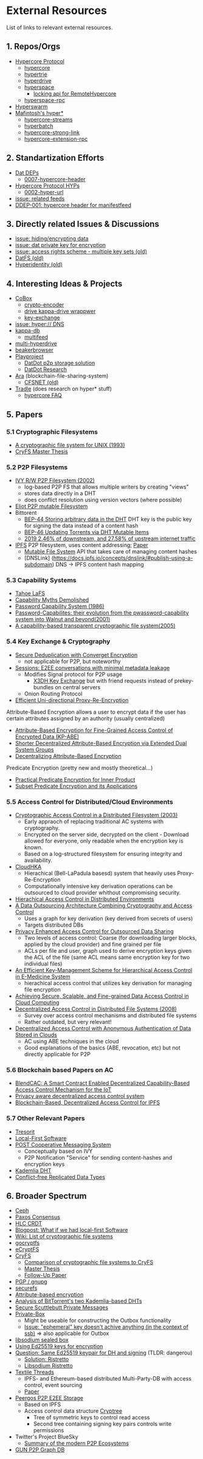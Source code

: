# External Resources

List of links to relevant external resources.

## 1. Repos/Orgs

- [Hypercore Protocol](https://github.com/hypercore-protocol)
  - [hypercore](https://github.com/hypercore-protocol/hypercore)
  - [hypertrie](https://github.com/hypercore-protocol/hypertrie)
  - [hyperdrive](https://github.com/hypercore-protocol/hyperdrive)
  - [hyperspace](https://github.com/hypercore-protocol/hyperspace)
    - [locking api for RemoteHypercore](https://github.com/hypercore-protocol/hyperspace/blob/26d6d36f3d3f9d6ca1269994af5a2ddf9096c583/test/local.js#L311)
  - [hyperspace-rpc](https://github.com/hypercore-protocol/hyperspace-rpc)
- [Hyperswarm](https://github.com/hyperswarm/)
- [Mafintosh's hyper*](https://github.com/mafintosh?tab=repositories&q=hyper&type=&language=)
  - [hypercore-streams](https://github.com/mafintosh/hypercore-streams)
  - [hyperbatch](https://github.com/mafintosh/hyperbatch)
  - [hypercore-strong-link](https://github.com/mafintosh/hypercore-strong-link)
  - [hypercore-extension-rpc](https://github.com/mafintosh/hypercore-extension-rpc)

## 2. Standartization Efforts

- [Dat DEPs](https://github.com/datprotocol/DEPs/tree/master/proposals)
  - [0007-hypercore-header](https://github.com/datprotocol/DEPs/blob/master/proposals/0007-hypercore-header.md)
- [Hypercore Protocol HYPs](https://github.com/hypercore-protocol/hyp/tree/master/proposals)
  - [0002-hyper-url](https://github.com/hypercore-protocol/hyp/blob/master/proposals/0002-hyper-url.md)
- [issue: related feeds](https://github.com/datproject/comm-comm/issues/134#issuecomment-604806258)
- [DDEP-001: hypercore header for manifestfeed](https://github.com/playproject-io/datdot-research/issues/17#issuecomment-625902121)

## 3. Directly related Issues & Discussions

- [issue: hiding/encrypting data](https://github.com/datprotocol/DEPs/issues/21)
- [issue: dat private key for encryption](https://github.com/datproject/discussions/issues/80)
- [issue: access rights scheme - multiple key sets (old)](https://github.com/hypercore-protocol/hyperdrive/issues/190)
- [DatFS (old)](https://github.com/fsteff/DatFS)
- [Hyperidentity (old)](https://github.com/poga/hyperidentity)

## 4. Interesting Ideas & Projects

- [CoBox](https://gitlab.com/coboxcoop)
  - [crypto-encoder](https://gitlab.com/coboxcoop/crypto-encoder)
  - [drive kappa-drive wrappwer](https://gitlab.com/coboxcoop/drive)
  - [key-exchange](https://gitlab.com/coboxcoop/key-exchange)
- [issue: hyper:// DNS](https://github.com/beakerbrowser/beaker/discussions/1576#discussioncomment-16683)
- [kappa-db](https://github.com/kappa-db)
  - [multifeed](https://github.com/kappa-db/multifeed)
- [multi-hyperdrive](https://github.com/RangerMauve/multi-hyperdrive)
- [beakerbrowser](https://github.com/beakerbrowser/)
- [Playproject](https://playproject.io/)
  - [DatDot p2p storage solution](https://github.com/playproject-io/datdot)
  - [DatDot Research](https://github.com/playproject-io/datdot-research/tree/master/spec)
- [Ara](https://github.com/AraBlocks) (blockchain-file-sharing-system)
  - [CFSNET (old)](https://github.com/AraBlocks/cfsnet)
- [Tradle](https://github.com/tradle) (does research on hyper* stuff)
  - [hypercore FAQ](https://github.com/tradle/why-hypercore/blob/master/FAQ.md)

## 5. Papers

### 5.1 Cryptographic Filesystems

- [A cryptographic file system for UNIX (1993)](https://dl.acm.org/doi/abs/10.1145/168588.168590)
- [CryFS Master Thesis](https://www.cryfs.org/cryfs_mathesis.pdf)

### 5.2 P2P Filesystems

- [IVY R/W P2P Filesystem (2002)](https://dl.acm.org/doi/pdf/10.1145/844128.844132)
  - log-based P2P FS that allows multiple writers by creating "views"
  - stores data directly in a DHT
  - does conflict resolution using version vectors (where possible)
- [Eliot P2P mutable Filesystem](https://ieeexplore.ieee.org/stamp/stamp.jsp?arnumber=1180204)
- Bittorent
  - [BEP-44 Storing arbitrary data in the DHT](http://bittorrent.org/beps/bep_0044.html) DHT key is the public key for signing the data instead of a content hash
  - [BEP-46 Updating Torrents via DHT Mutable Items](http://bittorrent.org/beps/bep_0046.html)
  - [2019 2.46% of downstream, and 27.58% of upstream internet traffic](https://onlinelibrary.wiley.com/doi/abs/10.1002/cpe.5723)
- [IPFS](https://docs.ipfs.io/) P2P filesystem, uses content addressing; [Paper](https://raw.githubusercontent.com/ipfs-inactive/papers/master/ipfs-cap2pfs/ipfs-p2p-file-system.pdf)
  - [Mutable File System](https://docs.ipfs.io/concepts/file-systems/#mutable-file-system-mfs) API that takes care of managing content hashes
  - [DNSLink] (https://docs.ipfs.io/concepts/dnslink/#publish-using-a-subdomain) DNS -> IPFS content hash mapping

### 5.3 Capability Systems

- [Tahoe LaFS](https://agoric.com/assets/pdf/papers/tahoe-the-least-authority-filesystem.pdf)
- [Capability Myths Demolished](http://www-users.cselabs.umn.edu/classes/Fall-2019/csci5271/papers/SRL2003-02.pdf)
- [Password Capability System (1986)](https://doi.org/10.1093/comjnl/29.1.1)
- [Password-Capabilites: their evolution from the pwassword-capability system into Walnut and beyond(2001)](https://doi.org/10.1109/ACAC.2001.903370)
- [A capability-based transparent cryptographic file system(2005)](https://ieeexplore.ieee.org/abstract/document/1587522)
  
### 5.4 Key Exchange & Cryptography

- [Secure Deduplication with Converget Encryption](https://ieeexplore.ieee.org/stamp/stamp.jsp?arnumber=6658753)
  - not applicable for P2P, but noteworthy
- [Sessions: E2EE conversations with minimal metadata leakage](https://arxiv.org/pdf/2002.04609)
  - Modifies Signal protocol for P2P usage
    - [X3DH Key Exchange](https://signal.org/docs/specifications/x3dh/x3dh.pdf) but with friend requests instead of prekey-bundles on central servers
  - Onion Routing Protocol
- [Efficient Uni-directional Proxy-Re-Encryption](https://ink.library.smu.edu.sg/cgi/viewcontent.cgi?article=2315&context=sis_research)

Attribute-Based Encryption allows a user to encrypt data if the user has certain attributes assigned by an authority (usually centralized)
- [Attribute-Based Encryption for Fine-Grained Access Control of Encrypted Data (KP-ABE)](https://dl.acm.org/doi/pdf/10.1145/1180405.1180418)
- [Shorter Decentralized Attribute-Based Encryption via Extended Dual System Groups](https://www.hindawi.com/journals/scn/2017/7323158/)
- [Decentralizing Attribute-Based Encryption](https://link.springer.com/chapter/10.1007/978-3-642-20465-4_31)

Predicate Encryption (pretty new and mostly theoretical...)
- [Practical Predicate Encryption for Inner Product](https://eprint.iacr.org/2020/270.pdf)
- [Subset Predicate Encryption and its Applications](https://publik.tuwien.ac.at/files/publik_268469.pdf)

### 5.5 Access Control for Distributed/Cloud Environments

- [Cryptographic Access Control in a Distributed Filesystem (2003)](https://dl.acm.org/doi/pdf/10.1145/775412.775432)
  - Early appraoch of replacing traditional AC systems with cryptography. 
  - Encrypted on the server side, decrypted on the client - Download allowed for everyone, only readable when the encryption key is known.
  - Based on a log-structured filesystem for ensuring integrity and availability.
- [CloudHKA](https://link.springer.com/chapter/10.1007/978-3-642-38980-1_3)
  - Hierachical (Bell-LaPadula basesd) system that heavily uses Proxy-Re-Encryption
  - Computationally intensive key derivation operations can be outsourced to cloud provider whithout compromising security.
- [Hierachical Access Control in Distributed Environments](https://ieeexplore.ieee.org/abstract/document/936308)
- [A Data Outsourcing Architecture Combining Cryptography and Access Control](https://dl.acm.org/doi/pdf/10.1145/1314466.1314477)
  - Uses a graph for key derivation (key derived from secrets of users)
  - Targets distributed DBs
- [Privacy Enhanced Access Control for Outsourced Data Sharing](https://citeseerx.ist.psu.edu/viewdoc/download?doi=10.1.1.455.3874&rep=rep1&type=pdf)
  - Two levels of access control: Coarse (for downloading larger blocks, applied by the cloud provider) and fine grained per file
  - ACLs per file and user, graph used to derive encryption keys given the ACL of the file (same ACL means same encryption key for two individual files)
- [An Efficient Key-Management Scheme for Hierarchical Access Control in E-Medicine System](https://link.springer.com/article/10.1007%2Fs10916-011-9700-7)
  - hierachical access control that utilizes key derivation for managing file encryption
- [Achieving Secure, Scalable, and Fine-grained Data Access Control in Cloud Computing](https://ieeexplore.ieee.org/abstract/document/5462174)
- [Decentralized Access Control in Distributed File Systems (2008)](https://dl.acm.org/doi/pdf/10.1145/1380584.1380588)
  - Survey over access control mechanisms and distributed file systems
  - Rather outdated, but very relevant!
- [Decentralized Access Control with Anonymous Authentication of Data Stored in Clouds](https://ieeexplore.ieee.org/document/6463404)
  - AC using ABE techniques in the cloud
  - Good explanations of the basics (ABE, revocation, etc) but not directly applicable for P2P

### 5.6 Blockchain based Papers on AC
- [BlendCAC: A Smart Contract Enabled Decentralized Capability-Based Access Control Mechanism for the IoT ](https://www.mdpi.com/2073-431X/7/3/39/pdf)
- [Privacy aware decentralized access control system](https://www.sciencedirect.com/science/article/pii/S0167739X18332308)
- [Blockchain-Based, Decentralized Access Control for IPFS](https://www.researchgate.net/profile/Wazen_Shbair/publication/327034734_Blockchain-Based_Decentralized_Access_Control_for_IPFS/links/5b9d7375299bf13e60343df2/Blockchain-Based-Decentralized-Access-Control-for-IPFS.pdf)

### 5.7 Other Relevant Papers

- [Tresorit](https://tresorit.com/tresoritwhitepaper.pdf)
- [Local-First Software](https://storage.googleapis.com/jellyposter-store/16620200e730651d20d1a25d315508c7.pdf)
- [POST Cooperative Messaging System](https://www.researchgate.net/profile/Xavier_Bonnaire/publication/221150810_POST_A_Secure_Resilient_Cooperative_Messaging_System/links/09e4150b7d21c4d641000000/POST-A-Secure-Resilient-Cooperative-Messaging-System.pdf)
  - Conceptually based on IVY
  - P2P Notification "Service" for sending content-hashes and encryption keys
- [Kademlia DHT](http://people.cs.aau.dk/~bnielsen/DSE07/papers/kademlia.pdf)
- [Conflict-free Replicated Data Types](https://hal.inria.fr/inria-00609399/document)

## 6. Broader Spectrum

- [Ceph](https://developer.ibm.com/tutorials/l-ceph/)
- [Paxos Consensus](https://en.wikipedia.org/wiki/Paxos_(computer_science))
- [HLC CRDT](https://jaredforsyth.com/posts/hybrid-logical-clocks/)
- [Blogpost: What if we had local-first Software](https://adlrocha.substack.com/p/adlrocha-what-if-we-had-local-first)
- [Wiki: List of cryptographic file systems](https://en.wikipedia.org/wiki/List_of_cryptographic_file_systems)
- [gocryptfs](https://nuetzlich.net/gocryptfs/)
- [eCryptFS](https://www.ecryptfs.org)
- [CryFS](https://www.cryfs.org)
  - [Comparison of cryptographic file systems to CryFS](https://www.cryfs.org/comparison/)
  - [Master Thesis](https://www.cryfs.org/cryfs_mathesis.pdf)
  - [Follow-Up Paper](https://eprint.iacr.org/2017/773.pdf)
- [PGP / gnupg](https://wiki.gnupg.org/)
- [securefs](https://github.com/netheril96/securefs/blob/master/docs/design.md)
- [Attribute-based encryption](https://en.wikipedia.org/wiki/Attribute-based_encryption)
- [Analysis of BitTorrent's two Kademlia-based DHTs](https://scholarship.rice.edu/bitstream/handle/1911/96357/TR07-04.pdf?sequence=1&isAllowed=y)
- [Secure Scuttlebutt Private Messages](https://ssbc.github.io/scuttlebutt-protocol-guide/#encrypting)
- [Private-Box](https://github.com/auditdrivencrypto/private-box)
  - Might be useable for constructing the Outbox functionality
  - [Issue: "ephemeral" key doesn't achive anything (in the context of ssb)](https://github.com/auditdrivencrypto/private-box/issues/6)
  => also applicable for Outbox
- [libsodium sealed box](https://doc.libsodium.org/public-key_cryptography/sealed_boxes)
- [Using Ed25519 keys for encryption](https://blog.filippo.io/using-ed25519-keys-for-encryption/)
- [Question: Same Ed25519 keypair for DH and signing](https://crypto.stackexchange.com/questions/3260/using-same-keypair-for-diffie-hellman-and-signing) (TLDR: dangerou)
  - [Solution: Ristretto](https://ristretto.group/why_ristretto.html)
  - [Libsodium Ristretto](https://doc.libsodium.org/advanced/point-arithmetic/ristretto)
- [Textile Threads](https://docs.textile.io/threads/)
  - IPFS- and Ethereum-based distributed Multi-Party-DB with access control, event sourcing
  - [Paper](https://docsend.com/view/gu3ywqi)
- [Peergos P2P E2EE Storage](https://peergos.org/)
  - Based on IPFS
  - Access control data structure [Cryptree](https://book.peergos.org/security/cryptree.html)
    - Tree of symmetric keys to control read access
    - Second tree containing signing key pairs controls write permissions
- Twitter's Project BlueSky
  - [Summary of the modern P2P Ecosystems](https://matrix.org/_matrix/media/r0/download/twitter.modular.im/981b258141aa0b197804127cd2f7d298757bad20)
- [GUN P2P Graph DB](https://gun.eco/)
